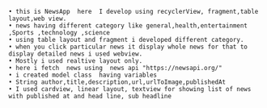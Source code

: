     • this is NewsApp  here  I develop using recyclerView, fragment,table layout,web view.
    • news having different category like general,health,entertainment ,Sports ,technology ,science
    • using table layout and fragment i developed different category.
    • when you click particular news it display whole news for that to display detailed news i used webview. 
    • Mostly i used realtive layout only.
    • here i fetch  news using  news api "https://newsapi.org/"
    • i created model class  having variables
    • String author,title,description,url,urlToImage,publishedAt
    • I used cardview, linear layout, textview for showing list of news with published at and head line, sub headline
